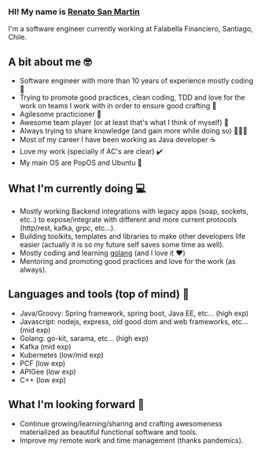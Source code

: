 ### HI! My name is [Renato San Martin](https://www.linkedin.com/in/renato-san-martin-37306017/)
I'm a software engineer currently working at Falabella Financiero, Santiago, Chile.

## A bit about me 🤓
- Software engineer with more than 10 years of experience mostly coding 👴
- Trying to promote good practices, clean coding, TDD and love for the work on teams I work with in order to ensure good crafting 🍺 
- Agilesome practicioner 🐌
- Awesome team player (or at least that's what I think of myself) 🍻
- Always trying to share knowledge (and gain more while doing so) 🧙🏼‍♂️
- Most of my career I have been working as Java developer ☕
- Love my work (specially if AC's are clear) ✔️
- My main OS are PopOS and Ubuntu 🐧

## What I'm currently doing 💻
- Mostly working Backend integrations with legacy apps (soap, sockets, etc..) to expose/integrate with different and more current protocols (http/rest, kafka, grpc, etc...).
- Building toolkits, templates and libraries to make other developers life easier (actually it is so my future self saves some time as well). 
- Mostly coding and learning [golang](https://golang.org/)  (and I love it ❤️)
- Mentoring and promoting good practices and love for the work (as always).

## Languages and tools (top of mind) 🔨
- Java/Groovy: Spring framework, spring boot, Java EE, etc... (high exp)
- Javascript: nodejs, express, old good dom and web frameworks, etc... (mid exp)
- Golang: go-kit, sarama, etc... (high exp)
- Kafka (mid exp)
- Kubernetes (low/mid exp)
- PCF (low exp)
- APIGee (low exp)
- C++ (low exp)


## What I'm looking forward 🔭
- Continue growing/learning/sharing  and crafting awesomeness materialized as beautiful functional software and tools.
- Improve my remote work and time management (thanks pandemics).


<!--
**donreno/donreno** is a ✨ _special_ ✨ repository because its `README.md` (this file) appears on your GitHub profile.

Here are some ideas to get you started:

- 🔭 I’m currently working on ...
- 🌱 I’m currently learning ...
- 👯 I’m looking to collaborate on ...
- 🤔 I’m looking for help with ...
- 💬 Ask me about ...
- 📫 How to reach me: ...
- 😄 Pronouns: ...
- ⚡ Fun fact: ...
-->
